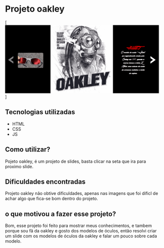 # Projeto oakley
[<img src="./src/imagem/tela-oakley.gif" alt="tela gif">]

## Tecnologias utilizadas 
- HTML
- CSS
- JS
## Como utilizar?
Pojeto oakley, é um projeto de slides, basta clicar na seta que ira para proximo slide.

## Dificuldades encontradas 
 Projeto oakley não obtive dificuldades, apenas nas imagens que foi dificl de achar algo que fica-se bom dentro do projeto.

 ## o que motivou a fazer esse projeto?
Bom, esse projeto foi feito para mostrar meus conhecimentos, e tambem porque sou fã da oakley e gosto dos modelos de óculos, então resolvi criar um slide com os modelos de óculos da oakley e falar um pouco sobre cada modelo.
 
